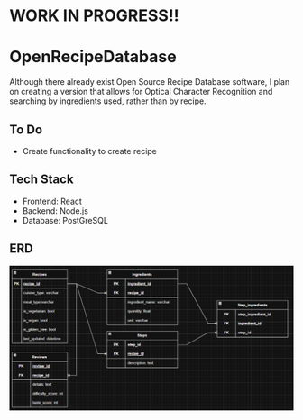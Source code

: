 # WORK IN PROGRESS!!
# OpenRecipeDatabase
Although there already exist Open Source Recipe Database software, I plan on creating a version that allows for Optical Character Recognition and searching by ingredients used, rather than by recipe.  
## To Do
- Create functionality to create recipe
## Tech Stack
- Frontend: React
- Backend: Node.js
- Database: PostGreSQL

## ERD
![image](images/ER_diagram.png)